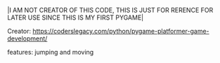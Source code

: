 |I AM NOT CREATOR OF THIS CODE, THIS IS JUST FOR RERENCE FOR LATER USE SINCE THIS IS MY FIRST PYGAME|

Creator: https://coderslegacy.com/python/pygame-platformer-game-development/

features: jumping and moving
